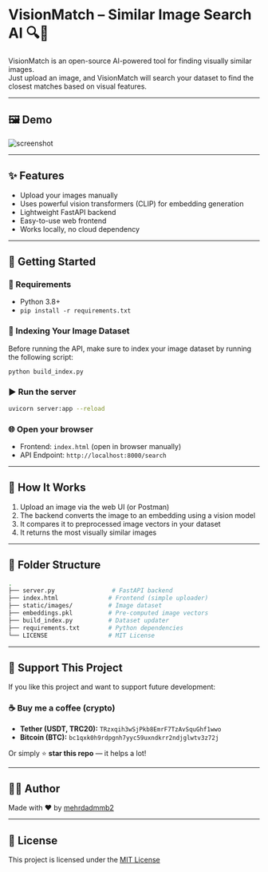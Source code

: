 # VisionMatch – Similar Image Search AI 🔍🧠

VisionMatch is an open-source AI-powered tool for finding visually similar images.  
Just upload an image, and VisionMatch will search your dataset to find the closest matches based on visual features.

---

## 🖼️ Demo

![screenshot](https://s33.picofile.com/file/8483946568/vision.gif?raw=true) <!-- Optional: you can add your own screenshot -->

---

## ✨ Features

- Upload your images manually
- Uses powerful vision transformers (CLIP) for embedding generation
- Lightweight FastAPI backend
- Easy-to-use web frontend
- Works locally, no cloud dependency

---

## 🚀 Getting Started

### 🔧 Requirements

- Python 3.8+
- `pip install -r requirements.txt`

### 📝 Indexing Your Image Dataset

Before running the API, make sure to index your image dataset by running the following script:

```bash
python build_index.py
```

### ▶️ Run the server

```bash
uvicorn server:app --reload
```

### 🌐 Open your browser

- Frontend: `index.html` (open in browser manually)
- API Endpoint: `http://localhost:8000/search`

---

## 🧪 How It Works

1. Upload an image via the web UI (or Postman)
2. The backend converts the image to an embedding using a vision model
3. It compares it to preprocessed image vectors in your dataset
4. It returns the most visually similar images

---

## 📁 Folder Structure

```bash
.
├── server.py                # FastAPI backend
├── index.html              # Frontend (simple uploader)
├── static/images/          # Image dataset
├── embeddings.pkl          # Pre-computed image vectors
├── build_index.py          # Dataset updater
├── requirements.txt        # Python dependencies
└── LICENSE                 # MIT License
```

---

## 🫶 Support This Project

If you like this project and want to support future development:

### ☕ Buy me a coffee (crypto)

- **Tether (USDT, TRC20):** `TRzxqih3wSjPkb8EmrF7TzAvSquGhf1wwo`
- **Bitcoin (BTC):** `bc1qxk0h9rdpgnh7yyc59uxndkrr2ndjglwtv3z72j`

Or simply ⭐ **star this repo** — it helps a lot!

---

## 🧑‍💻 Author

Made with ❤️ by [mehrdadmmb2](https://github.com/mehrdadmmb2)

---

## 🪪 License

This project is licensed under the [MIT License](LICENSE)
